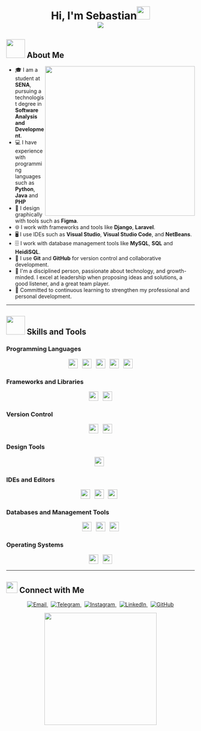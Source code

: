 <h1 align="center">
  Hi, I'm Sebastian<img src="https://media.giphy.com/media/hvRJCLFzcasrR4ia7z/giphy.gif" width="35">
  <br>
    <img src="https://readme-typing-svg.herokuapp.com?font=Time+New+Roman&color=%2336BCF7&size=25&center=true&vCenter=true&width=600&height=100&lines=Junior+Software+Developer;Student+at+SENA">
  </a>
</p>

## <picture><img src="https://github.com/7oSkaaa/7oSkaaa/blob/main/Images/about_me.gif?raw=true" width="50px"></picture> About Me

<img align="right" src="https://ik.imagekit.io/tegcvglqf/gokuprogramer?updatedAt=1748408244294" width="400px">

- 🎓 I am a student at **SENA**, pursuing a technologist degree in **Software Analysis and Development**.
- 💻 I have experience with programming languages such as **Python**, **Java** and **PHP**
- 🎨 I design graphically with tools such as **Figma**.
- 🌐 I work with frameworks and tools like **Django**, **Laravel**.
- 🖥️ I use IDEs such as **Visual Studio**, **Visual Studio Code**, and **NetBeans**.
- 🗄️ I work with database management tools like **MySQL**, **SQL** and **HeidiSQL**.
- 📂 I use **Git** and **GitHub** for version control and collaborative development.
- 💪 I'm a disciplined person, passionate about technology, and growth-minded. I excel at leadership
      when proposing ideas and solutions, a good listener, and a great team player.
- 🧠 Committed to continuous learning to strengthen my professional and personal development.

---
## <img src="https://media2.giphy.com/media/QssGEmpkyEOhBCb7e1/giphy.gif?cid=ecf05e47a0n3gi1bfqntqmob8g9aid1oyj2wr3ds3mg700bl&rid=giphy.gif" width="50px" height="50px"> Skills and Tools

### Programming Languages
<p align="center"> 
  <img src="https://img.shields.io/badge/Python-3776AB?style=for-the-badge&logo=python&logoColor=white" height="25">
  &nbsp;
  <img src="https://img.shields.io/badge/Java-ED8B00?style=for-the-badge&logo=java&logoColor=white" height="25">
  &nbsp;
  <img src="https://img.shields.io/badge/PHP-%23777BB4.svg?style=for-the-badge&logo=php&logoColor=white" height="25">
  &nbsp;
  <img src="https://img.shields.io/badge/HTML-E34F26?style=for-the-badge&logo=html5&logoColor=white" height="25">
  &nbsp;
  <img src="https://img.shields.io/badge/CSS-1572B6?style=for-the-badge&logo=css3&logoColor=white" height="25">
</p>

### Frameworks and Libraries
<p align="center">
  <img src="https://img.shields.io/badge/Laravel-FF2D20?style=for-the-badge&logo=laravel&logoColor=white" height="25">
  &nbsp;
  <img src="https://img.shields.io/badge/Bootstrap-7952B3?style=for-the-badge&logo=bootstrap&logoColor=white" height="25">
</p>

### Version Control
<p align="center">
  <img src="https://img.shields.io/badge/Git-F05032?style=for-the-badge&logo=git&logoColor=white" height="25">
  &nbsp;
  <img src="https://img.shields.io/badge/GitHub-181717?style=for-the-badge&logo=github&logoColor=white" height="25">
</p>

### Design Tools
<p align="center">
  <img src="https://img.shields.io/badge/Figma-%23F24E1E.svg?style=for-the-badge&logo=figma&logoColor=white" height="25">
  &nbsp;
</p>

### IDEs and Editors
<p align="center">
  <img src="https://img.shields.io/badge/Visual_Studio_Code-0078D4?style=for-the-badge&logo=visual%20studio%20code&logoColor=white" height="25">
  &nbsp;
  <img src="https://img.shields.io/badge/Visual_Studio-5C2D91?style=for-the-badge&logo=visual%20studio&logoColor=white" height="25">
  &nbsp;
  <img src="https://img.shields.io/badge/NetBeans-1B6AC6?style=for-the-badge&logo=apache-netbeans-ide&logoColor=white" height="25">
  &nbsp;
</p>

### Databases and Management Tools
<p align="center">
  <img src="https://img.shields.io/badge/MySQL-00000F?style=for-the-badge&logo=mysql&logoColor=white" height="25">
  &nbsp;
  <img src="https://img.shields.io/badge/SQL-CC2927?style=for-the-badge&logo=microsoft-sql-server&logoColor=white" height="25">
  &nbsp;
  <img src="https://img.shields.io/badge/HeidiSQL-328AC3?style=for-the-badge&logo=mysql&logoColor=white" height="25">
</p>

### Operating Systems
<p align="center">
  <img src="https://img.shields.io/badge/Windows-0078D6?style=for-the-badge&logo=windows&logoColor=white" height="25">
  &nbsp;
  <img src="https://img.shields.io/badge/Kali_Linux-557C94?style=for-the-badge&logo=kalilinux&logoColor=white" height="25">
</p>

---

## <img src="https://media.giphy.com/media/WUlplcMpOCEmTGBtBW/giphy.gif" width="30"> Connect with Me

<p align="center">
  <a href="mailto:rojasgonzales0714@gmail.com" target="_blank">
    <img src="https://img.shields.io/badge/Email-D14836?style=for-the-badge&logo=gmail&logoColor=white" alt="Email">
  </a>
  &nbsp;
  <a href="https://t.me/Ti4nrg" target="_blank">
    <img src="https://img.shields.io/badge/Telegram-26A5E4?style=for-the-badge&logo=telegram&logoColor=white" alt="Telegram">
  </a>
  &nbsp;
  <a href="https://www.instagram.com/tiannrg/" target="_blank">
    <img src="https://img.shields.io/badge/Instagram-E4405F?style=for-the-badge&logo=instagram&logoColor=white" alt="Instagram">
  </a>
  &nbsp;
  <a href="https://www.linkedin.com/in/sebastian-rojas-g-5ab807368/" target="_blank">
    <img src="https://img.shields.io/badge/LinkedIn-0A66C2?style=for-the-badge&logo=linkedin&logoColor=white" alt="LinkedIn">
  </a>
  &nbsp;
  <a href="https://github.com/tiannrg" target="_blank">
    <img src="https://img.shields.io/badge/GitHub-181717?style=for-the-badge&logo=github&logoColor=white" alt="GitHub">
  </a>
</p>

<p align="center">
  <img src="https://media.giphy.com/media/jpVnC65DmYeyRL4LHS/giphy.gif" width="300">
</p>
